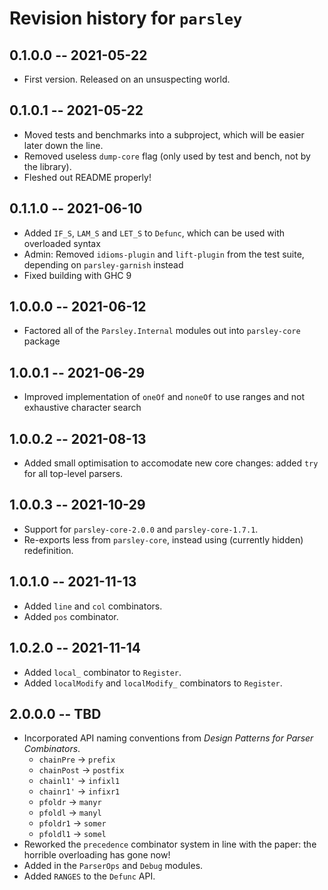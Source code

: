 # Revision history for `parsley`

## 0.1.0.0  -- 2021-05-22

* First version. Released on an unsuspecting world.

## 0.1.0.1  -- 2021-05-22

* Moved tests and benchmarks into a subproject, which will be easier later down the line.
* Removed useless `dump-core` flag (only used by test and bench, not by the library).
* Fleshed out README properly!

## 0.1.1.0  -- 2021-06-10

* Added `IF_S`, `LAM_S` and `LET_S` to `Defunc`, which can be used with overloaded syntax
* Admin: Removed `idioms-plugin` and `lift-plugin` from the test suite, depending on `parsley-garnish` instead
* Fixed building with GHC 9

## 1.0.0.0 -- 2021-06-12

* Factored all of the `Parsley.Internal` modules out into `parsley-core` package

## 1.0.0.1 -- 2021-06-29

* Improved implementation of `oneOf` and `noneOf` to use ranges and not exhaustive character search

## 1.0.0.2 -- 2021-08-13

* Added small optimisation to accomodate new core changes: added `try` for all top-level parsers.

## 1.0.0.3 -- 2021-10-29

* Support for `parsley-core-2.0.0` and `parsley-core-1.7.1`.
* Re-exports less from `parsley-core`, instead using (currently hidden) redefinition.

## 1.0.1.0 -- 2021-11-13

* Added `line` and `col` combinators.
* Added `pos` combinator.

## 1.0.2.0 -- 2021-11-14

* Added `local_` combinator to `Register`.
* Added `localModify` and `localModify_` combinators to `Register`.

## 2.0.0.0 -- TBD

* Incorporated API naming conventions from _Design Patterns for Parser Combinators_.
    * `chainPre` -> `prefix`
    * `chainPost` -> `postfix`
    * `chainl1'` -> `infixl1`
    * `chainr1'` -> `infixr1`
    * `pfoldr` -> `manyr`
    * `pfoldl` -> `manyl`
    * `pfoldr1` -> `somer`
    * `pfoldl1` -> `somel`
* Reworked the `precedence` combinator system in line with the paper: the horrible overloading
  has gone now!
* Added in the `ParserOps` and `Debug` modules.
* Added `RANGES` to the `Defunc` API.